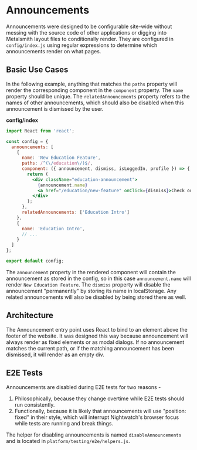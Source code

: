 # Announcements
Announcements were designed to be configurable site-wide without messing with the source code of other applications or digging into Metalsmith layout files to conditionally render. They are configured in `config/index.js` using regular expressions to determine which announcements render on what pages.

## Basic Use Cases
In the following example, anything that matches the `paths` property will render the corresponding component in the `component` property. The `name` property should be unique. The `relatedAnnouncements` property refers to the names of other announcements, which should also be disabled when this announcement is dismissed by the user.

**config/index**
```jsx
import React from 'react';

const config = {
  announcements: [
    {
      name: 'New Education Feature',
      paths: /^(\/education\/)$/,
      component: ({ announcement, dismiss, isLoggedIn, profile }) => {
        return (
          <div className="education-announcement">
            {announcement.name}
            <a href="/education/new-feature" onClick={dismiss}>Check out our new Education feature</a>
          </div>
        );
      },
      relatedAnnouncements: ['Education Intro']
    },
    {
      name: 'Education Intro',
      // ...
    }
  ]
};

export default config;
```
The `announcement` property in the rendered component will contain the announcement as stored in the config, so in this case `announcement.name` will render `New Education Feature`. The `dismiss` property will disable the announcement "permanently" by storing its name in localStorage. Any related announcements will also be disabled by being stored there as well.

## Architecture
The Announcement entry point uses React to bind to an element above the footer of the website. It was designed this way because announcement will always render as fixed elements or as modal dialogs. If no announcement matches the current path, or if the matching announcement has been dismissed, it will render as an empty div.

## E2E Tests
Announcements are disabled during E2E tests for two reasons -

1. Philosophically, because they change overtime while E2E tests should run consistently.
2. Functionally, because it is likely that announcements will use "position: fixed" in their style, which will interrupt Nightwatch's browser focus while tests are running and break things.

The helper for disabling announcements is named `disableAnnouncements` and is located in `platform/testing/e2e/helpers.js`.
